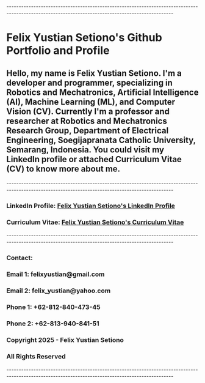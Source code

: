 <p> -------------------------------------------------------------------------------------------------------------------------------------------------- </p>
<h1> Felix Yustian Setiono's Github Portfolio and Profile </h1>

<h2> Hello, my name is Felix Yustian Setiono. I'm a developer and programmer, specializing in Robotics and Mechatronics, Artificial Intelligence (AI), Machine Learning (ML), and Computer Vision (CV). Currently I'm a professor and researcher at Robotics and Mechatronics Research Group, Department of Electrical Engineering, Soegijapranata Catholic University, Semarang, Indonesia. You could visit my LinkedIn profile or attached Curriculum Vitae (CV) to know more about me. </h2>

<p> -------------------------------------------------------------------------------------------------------------------------------------------------- </p>

<p><h3> LinkedIn Profile: <a href="https://linkedin.com/felixsetiono"> Felix Yustian Setiono's LinkedIn Profile </a></h3></p>

<p><h3> Curriculum Vitae: <a href="https://drive.google.com/file/d/1IdpEMnRDKiY3RmneEeV_z_VUJWrOsvfk/view?usp=sharing"> Felix Yustian Setiono's Curriculum Vitae </a></h3></p>

<p> -------------------------------------------------------------------------------------------------------------------------------------------------- </p>

<p><h3> Contact: </h3></p>
<p><h3> Email 1: felixyustian@gmail.com </h3></p>
<p><h3> Email 2: felix_yustian@yahoo.com </h3></p>
<p></p>
<p><h3> Phone 1: +62-812-840-473-45 </h3></p>
<p><h3> Phone 2: +62-813-940-841-51 </h3></p>
<p></p>

<p></p>
<p><h3> Copyright 2025 - Felix Yustian Setiono </h3></p>
<p><h3> All Rights Reserved </h3></p>

<p> -------------------------------------------------------------------------------------------------------------------------------------------------- </p>
